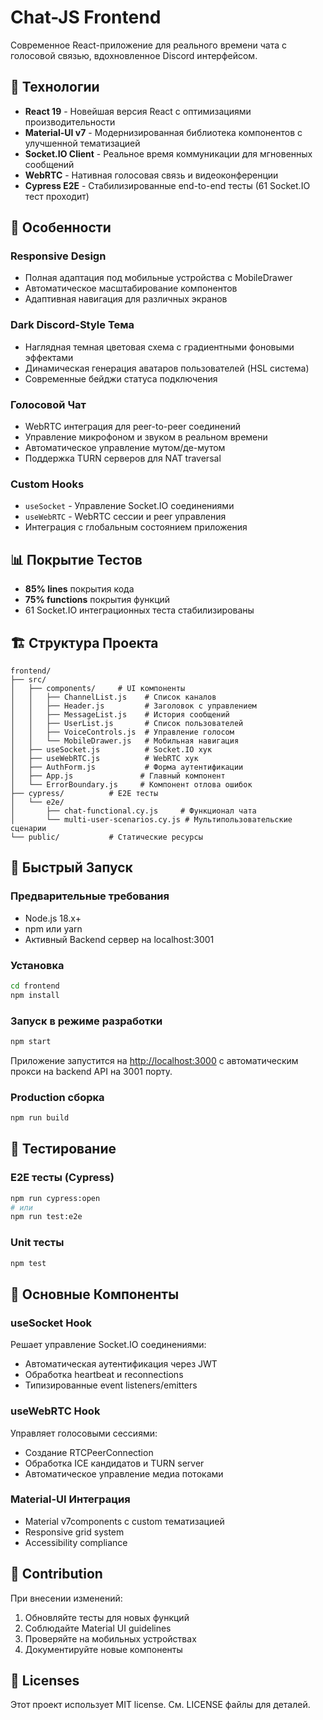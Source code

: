 # Chat-JS Frontend

Современное React-приложение для реального времени чата с голосовой связью, вдохновленное Discord интерфейсом.

## 🚀 Технологии

- **React 19** - Новейшая версия React с оптимизациями производительности
- **Material-UI v7** - Модернизированная библиотека компонентов с улучшенной тематизацией
- **Socket.IO Client** - Реальное время коммуникации для мгновенных сообщений
- **WebRTC** - Нативная голосовая связь и видеоконференции
- **Cypress E2E** - Стабилизированные end-to-end тесты (61 Socket.IO тест проходит)

## 🎨 Особенности

### Responsive Design
- Полная адаптация под мобильные устройства с MobileDrawer
- Автоматическое масштабирование компонентов
- Адаптивная навигация для различных экранов

### Dark Discord-Style Тема
- Наглядная темная цветовая схема с градиентными фоновыми эффектами
- Динамическая генерация аватаров пользователей (HSL система)
- Современные бейджи статуса подключения

### Голосовой Чат
- WebRTC интеграция для peer-to-peer соединений
- Управление микрофоном и звуком в реальном времени
- Автоматическое управление мутом/де-мутом
- Поддержка TURN серверов для NAT traversal

### Custom Hooks
- `useSocket` - Управление Socket.IO соединениями
- `useWebRTC` - WebRTC сессии и peer управления
- Интеграция с глобальным состоянием приложения

## 📊 Покрытие Тестов
- **85% lines** покрытия кода
- **75% functions** покрытия функций
- 61 Socket.IO интеграционных теста стабилизированы

## 🏗️ Структура Проекта

```
frontend/
├── src/
│   ├── components/     # UI компоненты
│   │   ├── ChannelList.js    # Список каналов
│   │   ├── Header.js         # Заголовок с управлением
│   │   ├── MessageList.js    # История сообщений
│   │   ├── UserList.js       # Список пользователей
│   │   ├── VoiceControls.js  # Управление голосом
│   │   └── MobileDrawer.js   # Мобильная навигация
│   ├── useSocket.js          # Socket.IO хук
│   ├── useWebRTC.js          # WebRTC хук
│   ├── AuthForm.js           # Форма аутентификации
│   ├── App.js               # Главный компонент
│   └── ErrorBoundary.js     # Компонент отлова ошибок
├── cypress/          # E2E тесты
│   └── e2e/
│       ├── chat-functional.cy.js     # Функционал чата
│       └── multi-user-scenarios.cy.js # Мультипользовательские сценарии
└── public/           # Статические ресурсы
```

## 🚀 Быстрый Запуск

### Предварительные требования
- Node.js 18.x+
- npm или yarn
- Активный Backend сервер на localhost:3001

### Установка
```bash
cd frontend
npm install
```

### Запуск в режиме разработки
```bash
npm start
```

Приложение запустится на [http://localhost:3000](http://localhost:3000) с автоматическим прокси на backend API на 3001 порту.

### Production сборка
```bash
npm run build
```

## 🧪 Тестирование

### E2E тесты (Cypress)
```bash
npm run cypress:open
# или
npm run test:e2e
```

### Unit тесты
```bash
npm test
```

## 🔧 Основные Компоненты

### useSocket Hook
Решает управление Socket.IO соединениями:
- Автоматическая аутентификация через JWT
- Обработка heartbeat и reconnections
- Типизированные event listeners/emitters

### useWebRTC Hook
Управляет голосовыми сессиями:
- Создание RTCPeerConnection
- Обработка ICE кандидатов и TURN server
- Автоматическое управление медиа потоками

### Material-UI Интеграция
- Material v7components с custom тематизацией
- Responsive grid system
- Accessibility compliance

## 🤝 Contribution

При внесении изменений:
1. Обновляйте тесты для новых функций
2. Соблюдайте Material UI guidelines
3. Проверяйте на мобильных устройствах
4. Документируйте новые компоненты

## 📝 Licenses

Этот проект использует MIT license. См. LICENSE файлы для деталей.

